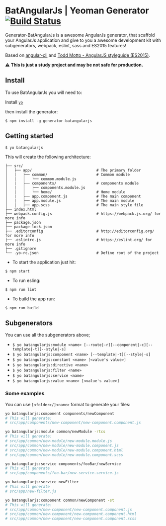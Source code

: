 # BatAngularJs | Yeoman Generator [![Build Status](https://travis-ci.org/mateusKoppe/generator-batangularjs.svg?branch=development)](https://travis-ci.org/mateusKoppe/generator-batangularjs)

Generator-BatAngularJs is a awesome AngularJs generator, that scaffold your AngularJs application and give to you a awesome development kit with subgenerators, webpack, eslint, sass and ES2015 features!

Based on [angular-cli](https://github.com/angular/angular-cli) and [Todd Motto - AngularJS styleguide (ES2015)](https://github.com/toddmotto/angularjs-styleguide).

:warning: **This is just a study project and may be not safe for production.**

## Install

To use BatAngularJs you will need to:

Install [`yo`](http://yeoman.io/)

then install the generator:

```
$ npm install -g generator-batangularjs
```

## Getting started
```
$ yo batangularjs
```

This will create the following architecture:

```
├── src/
│   ├── app/                             # The primary folder
│   |   ├── common/                      # Common module
│   |   │   └── common.module.js
│   |   ├── components/                  # components module
│   |   │   ├── components.module.js
│   |   │   └── home/                    # Home module
│   |   ├── app.component.js             # The main component
│   |   ├── app.module.js                # The main module
│   |   ├── app.scss                     # The main style file
├── index.html
├── webpack.config.js                    # https://webpack.js.org/ for more info
├── package.json
├── package-lock.json
├── .editorconfig                        # http://editorconfig.org/ for more info
├── .eslintrc.js                         # https://eslint.org/ for more info
├── .gitignore
└── .yo-rc.json                          # Define root of the project
```

* To start the application just hit:

```
$ npm start
```

* To run esling:

```
$ npm run lint
```

* To build the app run:

```
$ npm run build
```

## Subgenerators
You can use all the subgenerators above;
* `$ yo batangularjs:module <name> [--route|-r][--component|-c][--template|-t][--style|-s]`
* `$ yo batangularjs:component <name> [--template|-t][--style|-s]`
* `$ yo batangularjs:constant <name> [<value's value>]`
* `$ yo batangularjs:directive <name>`
* `$ yo batangularjs:filter <name>`
* `$ yo batangularjs:service <name>`
* `$ yo batangularjs:value <name> [<value's value>]`

### Some examples

You can use `[<folder>/]<name>` format to generate your files:

```bash
yo batangularjs:component components/newComponent
# This will generate:
# src/app/components/new-component/new-component.component.js

yo batangularjs:module common/newModule -rtcs
# This will generate:
# src/app/common/new-module/new-module.module.js
# src/app/common/new-module/new-module.component.js
# src/app/common/new-module/new-module.component.html
# src/app/common/new-module/new-module.component.scss

yo batangularjs:service components/fooBar/newService
# This will generate
# src/app/components/foo-bar/new-service.service.js

yo batangularjs:service newFilter
# This will generate
# src/app/new-filter.js

yo batangularjs:component common/newComponent -st
# This will generate:
# src/app/common/new-component/new-component.component.js
# src/app/common/new-component/new-component.component.html
# src/app/common/new-component/new-component.component.scss
```
